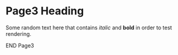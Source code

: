 # Page3 Heading

Some random text here that contains _italic_ and **bold** in order to test rendering.

END Page3
